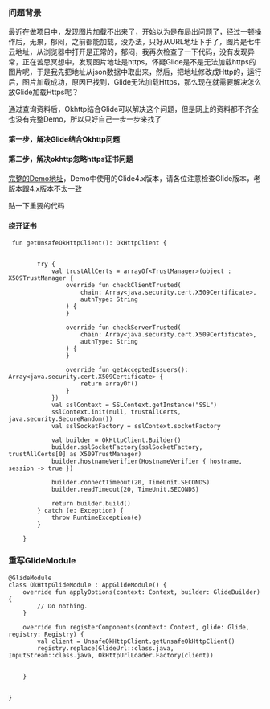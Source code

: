 ###	问题背景
最近在做项目中，发现图片加载不出来了，开始以为是布局出问题了，经过一顿操作后，无果，郁闷，之前都能加载，没办法，只好从URL地址下手了，图片是七牛云地址，从浏览器中打开是正常的，郁闷，我再次检查了一下代码，没有发现异常，正在苦思冥想中，发现图片地址是https，怀疑Glide是不是无法加载https的图片呢，于是我先把地址从json数据中取出来，然后，把地址修改成Http的，运行后，图片加载成功，原因已找到，Glide无法加载Https，那么现在就需要解决怎么放Glide加载Https呢？

通过查询资料后，Okhttp结合Glide可以解决这个问题，但是网上的资料都不齐全也没有完整Demo，所以只好自己一步一步来找了

####	第一步，解决Glide结合Okhttp问题
####	第二步，解决okhttp忽略https证书问题


[完整的Demo地址](https://github.com/TangHaifeng-John/GlideHttps)，Demo中使用的Glide4.x版本，请各位注意检查Glide版本，老版本跟4.x版本不太一致




贴一下重要的代码

####	绕开证书
```
 fun getUnsafeOkHttpClient(): OkHttpClient {


        try {
            val trustAllCerts = arrayOf<TrustManager>(object : X509TrustManager {
                override fun checkClientTrusted(
                    chain: Array<java.security.cert.X509Certificate>,
                    authType: String
                ) {
                }

                override fun checkServerTrusted(
                    chain: Array<java.security.cert.X509Certificate>,
                    authType: String
                ) {
                }

                override fun getAcceptedIssuers(): Array<java.security.cert.X509Certificate> {
                    return arrayOf()
                }
            })
            val sslContext = SSLContext.getInstance("SSL")
            sslContext.init(null, trustAllCerts, java.security.SecureRandom())
            val sslSocketFactory = sslContext.socketFactory

            val builder = OkHttpClient.Builder()
            builder.sslSocketFactory(sslSocketFactory, trustAllCerts[0] as X509TrustManager)
            builder.hostnameVerifier(HostnameVerifier { hostname, session -> true })

            builder.connectTimeout(20, TimeUnit.SECONDS)
            builder.readTimeout(20, TimeUnit.SECONDS)

            return builder.build()
        } catch (e: Exception) {
            throw RuntimeException(e)
        }

    }
```

###	重写GlideModule


```
@GlideModule
class OkHttpGlideModule : AppGlideModule() {
    override fun applyOptions(context: Context, builder: GlideBuilder) {
        // Do nothing.
    }

    override fun registerComponents(context: Context, glide: Glide, registry: Registry) {
        val client = UnsafeOkHttpClient.getUnsafeOkHttpClient()
        registry.replace(GlideUrl::class.java, InputStream::class.java, OkHttpUrlLoader.Factory(client))


    }


}
```
